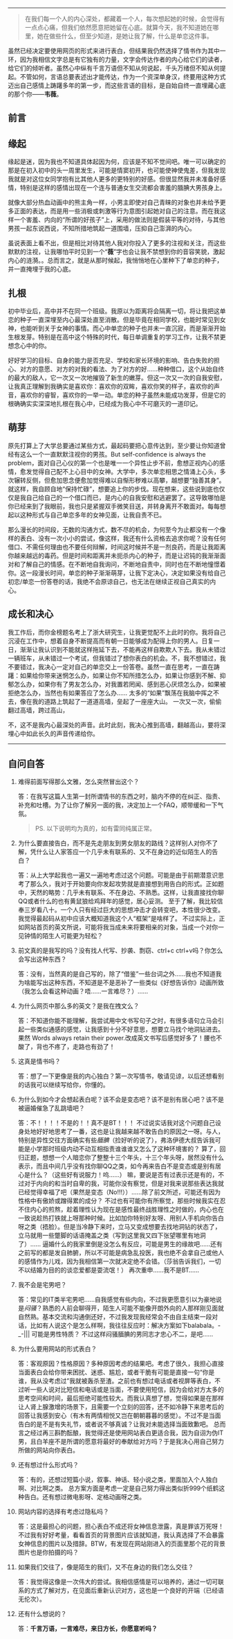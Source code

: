 -----
>   在我们每一个人的内心深处，都藏着一个人，每次想起她的时候，会觉得有一点点心痛，但我们依然愿意把她留在心底。就算今天，我不知道她在哪里，她在做些什么，但至少知道，是她让我了解，什么是单恋这件事。

虽然已经决定要使用网页的形式来进行表白，但结果我仍然选择了情书作为其中一环，因为我相信文字总是有它独有的力量，文字会传达作者的内心给它们的读者，给它们的倾听者。虽然心中纵有千言万语但不知从何说起，千头万绪但不知从何提起。不管如何，言语总要表述出才能传达，作为一个资深单身汉，终要用这种方式迈出自己感情上踌躇多年的第一步，而这些言语的目标，是自始自终一直埋藏心底的那个你——**韦薇**。

前言
------


缘起
------
缘起是迷，因为我也不知道具体起因为何，应该是不知不觉间吧。唯一可以确定的那是在初入初中的头一周里发生，可能是情窦初开，也可能使神使鬼差，但我发现我就是对这位女同学抱有比其他人更多的更特别的好感。但很显然我并未准备好感情，特别是这样的感情出现在一个连与普通女生交流都会害羞的腼腆大男孩身上。

就像大部分热血动画中的熊主角一样，小男主即使对自己青睐的对象也并未给予更多正面的表达，而是用一些消极或刺激等行为意图引起她对自己的注意。而在我这样一个害羞、内向的“所谓的好孩子”上，采用的做法则是假装平等的对待，与其他男孩一起东说西说，不知所措地筑起一道围墙，压抑自己澎湃的内心。

虽说表面上看不出，但是相比对待其他人我对你投入了更多的注视和关注，而这些默默的注视，让我哪怕平时见到一个“**薇**”字也会让我不禁想到你的音容笑貌，激起内心的涟漪。。总而言之，就是从那时候起，我悄悄地在心里种下了单恋的种子，并一直掩埋于我的心底。

扎根
------
初中毕业后，高中并不在同一个班级。我原以为距离将会隔离一切，将让我把这单恋的种子一直深埋至内心最深处直至消散。但是毕竟在相同学校，也能时常见到女神，也能听到关于女神的事情。而心中单恋的种子也并未一直沉寂，而是渐渐开始生根发芽。特别是在高中这个特殊的时代，每日单调重复的学习工作，让我不禁更想念心中的你。

好好学习的目标、自身的能力是否充足、学校和家长环境的影响、告白失败的担心、对方的意愿、对方的对我的看法、为了对方的好……种种借口，这个从始自终的最大的敌人，它一次又一次地摧毁了新生的嫩芽。但这一次又一次的自我安慰，让我真正理解到我确实是喜欢你：喜欢你的双眸，喜欢你笑的样子，喜欢你的声音，喜欢你的睿智，喜欢你的一举一动。单恋的种子虽然未能成功发芽，但是它的根确确实实深深地扎根在我心中，已经成为我心中不可磨灭的一道印记。

萌芽
------
原先打算上了大学总要通过某些方式，最起码要把心意传达到，至少要让你知道曾经有这么一个一直默默注视你的男孩。But self-confidence is always the problem，面对自己心仪的第一个也是唯一一个异性止步不前，愈想正视内心的感情，愈发觉得自己配不上心目中的女神。大学中，多次单恋相思之情涌上心头，多次辗转反侧，但愈加思念便愈加觉得难以自惭形秽难以高攀，越想要“独善其身”。就这样，我自顾自地“保持忙碌”，想要追上你的步伐。现在想来，这些说到底也仅仅是我自己给自己的一个借口而已，是内心的自我安慰和逃避罢了。这导致哪怕是你已经来到了我眼前，我也只是紧握双手微笑目送，并转身离开不敢面对。每每想起以这种形式与自己单恋多年的女神见面，让我自责不已。

那么漫长的时间段，无数的沟通方式，数不尽的机会，为何至今为止都没有一个像样的表白、没有一次小小的尝试，像这样，我还有什么资格去追求你呢？没有任何借口、不需任何理由也不要任何辩解，时间这时候并不是一剂良药，而是让我距离你越来越远的毒药。但是时间和距离并未扼杀内心的种子，而是让迟钝的我渐渐面对和了解自己的情感。在不断地自我询问，不断地自责中，同时也在不断地憧憬着你。这一段漫长时间，单恋的种子渐渐萌芽，让我下定决心，决定如果没有给自己初恋/单恋一份答卷的话，我绝不会原谅自己，也无法在继续正视自己真实的内心。

成长和决心
------
我工作后，而你金榜题名考上了浙大研究生，让我更觉配不上此时的你。我将自己沉浸在工作中，想着自身不断提高而有朝一日能够成为配得上你的男人。日复一日，渐渐让我认识到不能就这样拖延下去，不能再这样自欺欺人下去。我从未错过一辆班车，从未错过一个考试，但我错过了想你表白的机会。不，我不想错过，我不要错过，我决心一定对自己的单恋交上一份答卷。虽然一直在思考，一直在踌躇：如果给你带来迷惘怎么办，如果让你不知所措怎么办，如果让你感到不解、抑郁怎么办，如果你有了男友怎么办，对我置若罔闻、感到恶心厌烦怎么办，如果被拒绝怎么办，当然也有如果答应了怎么办……
太多的“如果”飘荡在我脑中挥之不去，像在我的道路上筑起了一道道高墙，垒起了一座座大山。
一次又一次，偷偷翻过高墙，跨过高山，

不，这不是我内心最深处的声音。此时此刻，我决心推到高墙，翻越高山，要将深埋心中如此长久的声音传递给你。

------

自问自答
------
1. 难得前面写得那么文雅，怎么突然冒出这个？

    答：在我写这篇人生第一封所谓情书的东西之时，脑内不停的在纠正、指责、补充和吐槽。为了让你了解另一面的我，决定加上一个FAQ，顺带缓和一下气氛。

    >   PS. 以下说明均为真的，如有雷同纯属正常。

2. 为什么要直接告白，而不是先走朋友到男女朋友的路线？这样别人对你不了解，凭什么让人家答应一个几乎未有联系的、又不在身边的近似陌生人的告白？
    
    答：从上大学起我也一遍又一遍地考虑过这个问题。可能是由于前期潜意识思考了那么久，我对于开始要向你发起攻势就是直接想到用告白的形式。正如题中，天然的略势：几乎未有联系、不在身边、不熟悉。这样，让我直接找你聊QQ或者什么的也有黄鼠狼给鸡拜年的感觉，居心妥测。
    至于了解，我比较信奉三岁看八十。一个人只有经过巨大的思想冲击才会转变吧，本性很少改变。我觉得最起码从初中应该大概知道我这个人“框架”是啥样了。
    不过实际上，正如网站首页的英文所说，可能将我当成未来将要相亲的对象，当成一个对你一见钟情的陌生人可能更为轻松？

3. 前文真的是我写的吗？没有找人代写、抄袭、剽窃、ctrl+c ctrl+v吗？你怎么会写出这种东西？

    答：没有，当然真的是自己写的，除了“借鉴”一些台词之外……我也不知道我为啥能写出这种东西，不知道是不是恶补了一些类似《好想告诉你》动画所致（我怎么会看这种动画？唔……一言难尽？）……

4. 为什么网页中那么多的英文？是我在拽文么？

    答：不知道你能不能理解，我尝试用中文书写句子之时，有很多语句立马会引起一些类似通感的感觉，让我感到十分不好意思，想要立马找个地洞钻进去。
    果然 Words always retain their power.改成英文书写后感觉好多了！腰也不酸了，背也不疼了，走路也有劲了！

5. 这真是情书吗？

    答：想了一下更像是我的内心独白？第一次写情书，敬请见谅，以后还想看别的话我可以继续写给你，你懂的。

6. 为什么到如今才会想起表白呢？该不会是变态吧？该不是别有居心吧？该不是被逼婚催急了乱跳墙吧？

    答：不！！！！不是的！！真不是BT！！！
    不过说实话我对这个问题自己设身处地好好地思考了一番，这也是让我越来越不敢告白的原因之一呀。与人，特别是异性交往方面确实有些*腼腆*（捡好听的说了），弗洛伊德大叔告诉我可能是小学那时班级内动不动互相指责谁谁谁又怎么了这种环境害的？
    算了，回归正题，想想一个人暗恋你了整整十三个年头，十三个年头呀，居然没有什么表示，而且中间几乎没有找你聊QQ之类，如今再来告白不是变态或是别有居心是什么？（这些好有说服力！呜……）
    嘛，要说是否有过表示还是有的，不过对于内向的和当时自卑的我，可能你没有察觉，但是对我来说那些表达我就已经觉得幸福了吧（果然是变态（No!!!））……除了前文所述，可能还有因为性格中有傲娇或蹭得累的成分？
    不过也有可能你有所察觉，那些时候我实在忍不住内心的煎熬，趁着理性认为现在是感性最终战胜理性之时做的，内心也在一致说趁热打铁就上呀那种时候。比如加你特别好友呀、用别人手机向你告白呀之类（捂脸）。但是当冷静下来时，立马又变成想要去找地洞钻的状态了，立马就用一些蹩脚的话语掩盖之类（写到这里我又四下张望哪里有地洞了）……
    逼婚什么的我家里倒是没怎么有反应，可能是男生的缘故吧……还有之前写的都是发自肺腑，所以不可能是病急乱投医，我也绝不会拿自己或他人的感情作为儿戏，因为我相信第一次就决定绝不会错。（莎翁告诉我们，一切不以结婚为目的的谈恋爱都是耍流氓！）
    再次重申……我不是BT……

6. 我不会是宅男吧？

    答：常见的IT类半宅男吧……自我感觉有些内向，不过我更愿意引以为豪地说是*闷骚*？熟悉的人前会聊得开，陌生人可能不能像开朗外向的人那样刚见面就自然熟。基本交流和沟通倒还好，不过我发现我经常会不由自主结束一段对话，比如有人说这个是怎么样啊，我往往反应时：解决方案如下balabala。\-_-||| 可能是男性特质？
    不过这样闷骚腼腆的男同志才忠心不二，是吧……

7. 为什么要用网站的形式表白？

    答：客观原因？性格原因？多种原因考虑的结果吧。考虑了很久，我担心直接当面表白会给你带来困扰、迷惑、尴尬，或者干脆有可能是直接一句“你是谁，我从没考虑过”我就被轰杀至渣。之前也有想过电话或者视屏等表白，不过听一些人说对比短信和电话或是当面，不要使用短信，因为会给对方太多的思考空间和时间，最后拒绝可能性较大。而我认真想了想，觉得如果是在那样让人肾上腺激增的场景下，且需要一个立刻的回答，还不如冷静下来思考后的回答让我感到安心（有木有两情相悦又岂在朝朝暮暮的感觉）。不过不是当面告白的是不是有失礼节，或者说不够真诚？让我对未能选择当面致歉吧。
    总而言之经过再三斟酌酝酿，我觉得还是使用网站表白更适合我，因为自诩为伪IT男，且白羊座不是所谓的愿意将最好的奉献给对方吗？于是我决心用自己努力所做的网站向你表白。

8. 还有想过什么形式吗？

    答：有的，还想过短篇小说，叙事、神话、轻小说之类，里面加入个人独白啊、对比啊之类。
    总方案方面是考虑一定是自己努力得出类似折999个纸鹤这种告白。还有想过微电影呀、定格动画呀之类。

10. 网站内容的选择有考虑过隐私吗？

    答：这是最担心的问题，担心表白不成还将女神信息泄露，真是罪该万死呀！不过我有好好考量，看看首页的背景图片应该就知道，我认真选择了不会暴露女神信息的图片以及措辞。BTW，有发现在网站刚进入的页面里那个花的背景图片也是你拍摄的吗？

11. 如果我们交往了，像是陌生的我们，又不在身边的我们怎么交往？

    答：我觉得这像是一次伟大的尝试。我相信感情是可以培养的，通过一切可联系的方式了解对方，在见面后重新认识对方，这也是一个良好的开端（已经语无伦次）。

12. 还有什么想说的？
    
    答：**千言万语，一言难尽，来日方长，你愿意听吗？**